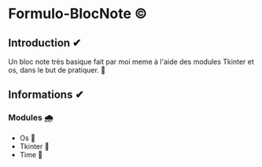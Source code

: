 # Formulo-BlocNote ©

## Introduction ✔
Un bloc note très basique fait par moi meme à l'aide des modules Tkinter et os, dans le but de pratiquer. 👀


## Informations ✔
### Modules 🌧
- Os 🚩
- Tkinter 🚩
- Time 🚩
